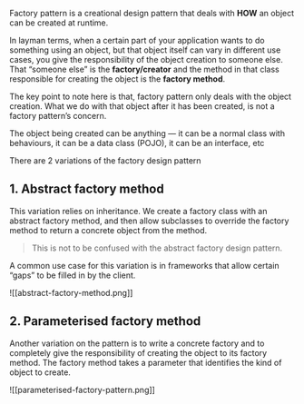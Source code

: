 Factory pattern is a creational design pattern that deals with **HOW** an object can be created at runtime.

In layman terms, when a certain part of your application wants to do something using an object, but that object itself can vary in different use cases, you give the responsibility of the object creation to someone else. That “someone else” is the **factory/creator** and the method in that class responsible for creating the object is the **factory method**.

The key point to note here is that, factory pattern only deals with the object creation. What we do with that object after it has been created, is not a factory pattern’s concern.

The object being created can be anything — it can be a normal class with behaviours, it can be a data class (POJO), it can be an interface, etc

There are 2 variations of the factory design pattern

## 1. Abstract factory method

This variation relies on inheritance. We create a factory class with an abstract factory method, and then allow subclasses to override the factory method to return a concrete object from the method.

> This is not to be confused with the abstract factory design pattern.

A common use case for this variation is in frameworks that allow certain “gaps” to be filled in by the client.

![[abstract-factory-method.png]]

## 2. Parameterised factory method

Another variation on the pattern is to write a concrete factory and to completely give the responsibility of creating the object to its factory method. The factory method takes a parameter that identifies the kind of object to create.

![[parameterised-factory-pattern.png]]

